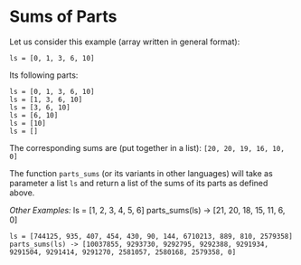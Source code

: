 # Sums of Parts

Let us consider this example (array written in general format):

    ls = [0, 1, 3, 6, 10]

Its following parts:

    ls = [0, 1, 3, 6, 10]
    ls = [1, 3, 6, 10]
    ls = [3, 6, 10]
    ls = [6, 10]
    ls = [10]
    ls = []
The corresponding sums are (put together in a list): `[20, 20, 19, 16, 10, 0]`

The function `parts_sums` (or its variants in other languages) will take as parameter a list `ls` and return a list of the sums of its parts as defined above.

*Other Examples:*
    ls = [1, 2, 3, 4, 5, 6] 
    parts_sums(ls) -> [21, 20, 18, 15, 11, 6, 0]

    ls = [744125, 935, 407, 454, 430, 90, 144, 6710213, 889, 810, 2579358]
    parts_sums(ls) -> [10037855, 9293730, 9292795, 9292388, 9291934, 9291504, 9291414, 9291270, 2581057, 2580168, 2579358, 0]